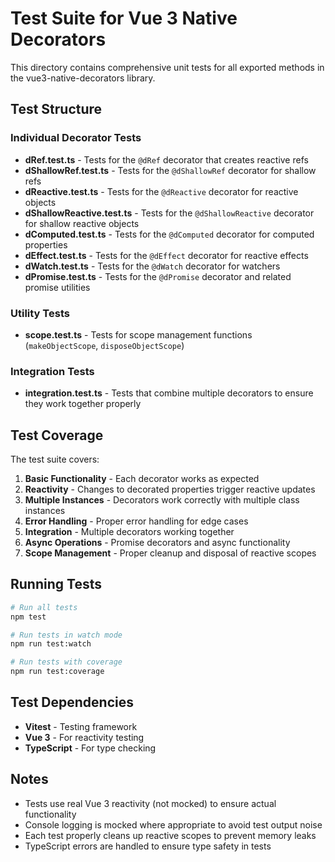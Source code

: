 # Test Suite for Vue 3 Native Decorators

This directory contains comprehensive unit tests for all exported methods in the vue3-native-decorators library.

## Test Structure

### Individual Decorator Tests

- **dRef.test.ts** - Tests for the `@dRef` decorator that creates reactive refs
- **dShallowRef.test.ts** - Tests for the `@dShallowRef` decorator for shallow refs
- **dReactive.test.ts** - Tests for the `@dReactive` decorator for reactive objects
- **dShallowReactive.test.ts** - Tests for the `@dShallowReactive` decorator for shallow reactive objects
- **dComputed.test.ts** - Tests for the `@dComputed` decorator for computed properties
- **dEffect.test.ts** - Tests for the `@dEffect` decorator for reactive effects
- **dWatch.test.ts** - Tests for the `@dWatch` decorator for watchers
- **dPromise.test.ts** - Tests for the `@dPromise` decorator and related promise utilities

### Utility Tests

- **scope.test.ts** - Tests for scope management functions (`makeObjectScope`, `disposeObjectScope`)

### Integration Tests

- **integration.test.ts** - Tests that combine multiple decorators to ensure they work together properly

## Test Coverage

The test suite covers:

1. **Basic Functionality** - Each decorator works as expected
2. **Reactivity** - Changes to decorated properties trigger reactive updates
3. **Multiple Instances** - Decorators work correctly with multiple class instances
4. **Error Handling** - Proper error handling for edge cases
5. **Integration** - Multiple decorators working together
6. **Async Operations** - Promise decorators and async functionality
7. **Scope Management** - Proper cleanup and disposal of reactive scopes

## Running Tests

```bash
# Run all tests
npm test

# Run tests in watch mode
npm run test:watch

# Run tests with coverage
npm run test:coverage
```

## Test Dependencies

- **Vitest** - Testing framework
- **Vue 3** - For reactivity testing
- **TypeScript** - For type checking

## Notes

- Tests use real Vue 3 reactivity (not mocked) to ensure actual functionality
- Console logging is mocked where appropriate to avoid test output noise
- Each test properly cleans up reactive scopes to prevent memory leaks
- TypeScript errors are handled to ensure type safety in tests
